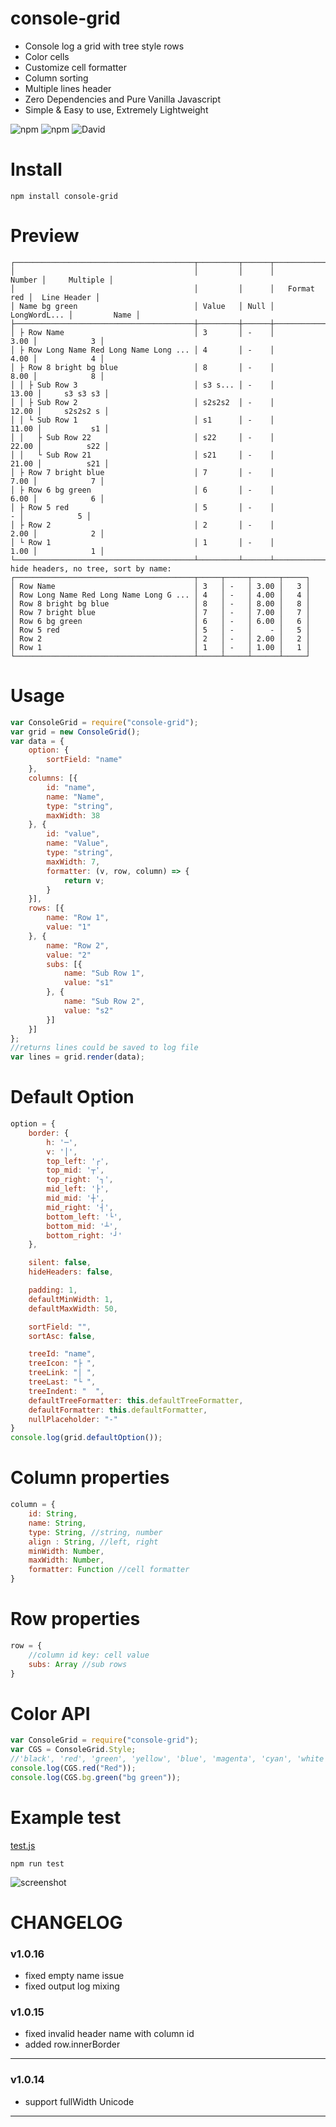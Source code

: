 # console-grid

* Console log a grid with tree style rows
* Color cells
* Customize cell formatter
* Column sorting
* Multiple lines header
* Zero Dependencies and Pure Vanilla Javascript
* Simple & Easy to use, Extremely Lightweight


![npm](https://img.shields.io/npm/v/console-grid.svg)
![npm](https://img.shields.io/npm/dt/console-grid.svg)
![David](https://img.shields.io/david/cenfun/console-grid.svg)

# Install
```
npm install console-grid
```
# Preview
```
┌────────────────────────────────────────┬─────────┬──────┬──────────────┬──────────────┐
│                                        │         │      │       Number │     Multiple │
│                                        │         │      │   Format red │  Line Header │
│ Name bg green                          │ Value   │ Null │ LongWordL... │         Name │
├────────────────────────────────────────┼─────────┼──────┼──────────────┼──────────────┤
│ ├ Row Name                             │ 3       │ -    │         3.00 │            3 │
│ ├ Row Long Name Red Long Name Long ... │ 4       │ -    │         4.00 │            4 │
│ ├ Row 8 bright bg blue                 │ 8       │ -    │         8.00 │            8 │
│ │ ├ Sub Row 3                          │ s3 s... │ -    │        13.00 │     s3 s3 s3 │
│ │ ├ Sub Row 2                          │ s2s2s2  │ -    │        12.00 │     s2s2s2 s │
│ │ └ Sub Row 1                          │ s1      │ -    │        11.00 │           s1 │
│ │   ├ Sub Row 22                       │ s22     │ -    │        22.00 │          s22 │
│ │   └ Sub Row 21                       │ s21     │ -    │        21.00 │          s21 │
│ ├ Row 7 bright blue                    │ 7       │ -    │         7.00 │            7 │
│ ├ Row 6 bg green                       │ 6       │ -    │         6.00 │            6 │
│ ├ Row 5 red                            │ 5       │ -    │            - │            5 │
│ ├ Row 2                                │ 2       │ -    │         2.00 │            2 │
│ └ Row 1                                │ 1       │ -    │         1.00 │            1 │
└────────────────────────────────────────┴─────────┴──────┴──────────────┴──────────────┘
hide headers, no tree, sort by name:
┌────────────────────────────────────────┬─────┬─────┬──────┬─────┐
│ Row Name                               │ 3   │ -   │ 3.00 │   3 │
│ Row Long Name Red Long Name Long G ... │ 4   │ -   │ 4.00 │   4 │
│ Row 8 bright bg blue                   │ 8   │ -   │ 8.00 │   8 │
│ Row 7 bright blue                      │ 7   │ -   │ 7.00 │   7 │
│ Row 6 bg green                         │ 6   │ -   │ 6.00 │   6 │
│ Row 5 red                              │ 5   │ -   │    - │   5 │
│ Row 2                                  │ 2   │ -   │ 2.00 │   2 │
│ Row 1                                  │ 1   │ -   │ 1.00 │   1 │
└────────────────────────────────────────┴─────┴─────┴──────┴─────┘
```

# Usage
```js
var ConsoleGrid = require("console-grid");
var grid = new ConsoleGrid();
var data = {
    option: {
        sortField: "name"
    },
    columns: [{
        id: "name",
        name: "Name",
        type: "string",
        maxWidth: 38
    }, {
        id: "value",
        name: "Value",
        type: "string",
        maxWidth: 7,
        formatter: (v, row, column) => {
            return v;
        }
    }],
    rows: [{
        name: "Row 1",
        value: "1"
    }, {
        name: "Row 2",
        value: "2"
        subs: [{
            name: "Sub Row 1",
            value: "s1"
        }, {
            name: "Sub Row 2",
            value: "s2"
        }]
    }]
};
//returns lines could be saved to log file
var lines = grid.render(data);
```

# Default Option
```js
option = {
    border: {
        h: '─',
        v: '│',
        top_left: '┌',
        top_mid: '┬',
        top_right: '┐',
        mid_left: '├',
        mid_mid: '┼',
        mid_right: '┤',
        bottom_left: '└',
        bottom_mid: '┴',
        bottom_right: '┘'
    },

    silent: false,
    hideHeaders: false,

    padding: 1,
    defaultMinWidth: 1,
    defaultMaxWidth: 50,

    sortField: "",
    sortAsc: false,

    treeId: "name",
    treeIcon: "├ ",
    treeLink: "│ ",
    treeLast: "└ ",
    treeIndent: "  ",
    defaultTreeFormatter: this.defaultTreeFormatter,
    defaultFormatter: this.defaultFormatter,
    nullPlaceholder: "-"
}
console.log(grid.defaultOption());
```

# Column properties
```js
column = {
    id: String,
    name: String,
    type: String, //string, number
    align : String, //left, right
    minWidth: Number,
    maxWidth: Number,
    formatter: Function //cell formatter
}
```

# Row properties
```js
row = {
    //column id key: cell value
    subs: Array //sub rows
}
```

# Color API
```js
var ConsoleGrid = require("console-grid");
var CGS = ConsoleGrid.Style;
//'black', 'red', 'green', 'yellow', 'blue', 'magenta', 'cyan', 'white'
console.log(CGS.red("Red"));
console.log(CGS.bg.green("bg green"));
```

# Example test
[test.js](test/test.js)
```
npm run test
```
![screenshot](test/test.jpg)

# CHANGELOG

### v1.0.16
* fixed empty name issue
* fixed output log mixing

### v1.0.15
* fixed invalid header name with column id
* added row.innerBorder
---

### v1.0.14
* support fullWidth Unicode
---
